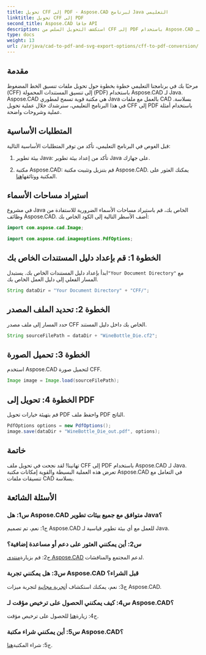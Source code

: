 ```yaml
---
title: تحويل CFF إلى PDF - Aspose.CAD لبرنامج Java التعليمي
linktitle: تحويل CFF إلى PDF
second_title: Aspose.CAD جافا API
description: استكشف التحويل السلس من CFF إلى PDF باستخدام Aspose.CAD لـ Java. خطوات سهلة ونتائج موثوقة.
type: docs
weight: 13
url: /ar/java/cad-to-pdf-and-svg-export-options/cff-to-pdf-conversion/
---
```

## مقدمة

مرحبًا بك في برنامجنا التعليمي خطوة بخطوة حول تحويل ملفات تنسيق الخط المضغوط (CFF) إلى تنسيق المستندات المحمولة (PDF) باستخدام Aspose.CAD لـ Java. Aspose.CAD هي مكتبة قوية تسمح لمطوري Java بالعمل مع ملفات CAD بسلاسة. في هذا البرنامج التعليمي، سنرشدك خلال عملية تحويل CFF إلى PDF باستخدام أمثلة عملية وشروحات واضحة.

## المتطلبات الأساسية

قبل الغوص في البرنامج التعليمي، تأكد من توفر المتطلبات الأساسية التالية:

1. بيئة تطوير Java: تأكد من إعداد بيئة تطوير Java على جهازك.

2.  مكتبة Aspose.CAD: قم بتنزيل وتثبيت مكتبة Aspose.CAD. يمكنك العثور على المكتبة ووثائقها[هنا](https://releases.aspose.com/cad/java/).

## استيراد مساحات الأسماء

في مشروع Java الخاص بك، قم باستيراد مساحات الأسماء الضرورية للاستفادة من وظائف Aspose.CAD. أضف الأسطر التالية إلى الكود الخاص بك:

```java
import com.aspose.cad.Image;

import com.aspose.cad.imageoptions.PdfOptions;
```

## الخطوة 1: قم بإعداد دليل المستندات الخاص بك

 ابدأ بإعداد دليل المستندات الخاص بك. يستبدل`"Your Document Directory"` مع المسار الفعلي إلى دليل العمل الخاص بك.

```java
String dataDir = "Your Document Directory" + "CFF/";
```

## الخطوة 2: تحديد الملف المصدر

حدد المسار إلى ملف مصدر CFF الخاص بك داخل دليل المستند.

```java
String sourceFilePath = dataDir + "WineBottle_Die.cf2";
```

## الخطوة 3: تحميل الصورة

استخدم Aspose.CAD لتحميل صورة CFF.

```java
Image image = Image.load(sourceFilePath);
```

## الخطوة 4: تحويل إلى PDF

قم بتهيئة خيارات تحويل PDF واحفظ ملف PDF الناتج.

```java
PdfOptions options = new PdfOptions();
image.save(dataDir + "WineBottle_Die_out.pdf", options);
```

## خاتمة

تهانينا! لقد نجحت في تحويل ملف CFF إلى PDF باستخدام Aspose.CAD لـ Java. تعرض هذه العملية البسيطة والقوية إمكانات مكتبة Aspose.CAD في التعامل مع تنسيقات ملفات CAD بسلاسة.

## الأسئلة الشائعة

### س1: هل Aspose.CAD متوافق مع جميع بيئات تطوير Java؟

ج1: نعم، تم تصميم Aspose.CAD للعمل مع أي بيئة تطوير قياسية لـ Java.

### س2: أين يمكنني العثور على دعم أو مساعدة إضافية؟

 ج2: قم بزيارة[منتدى Aspose.CAD](https://forum.aspose.com/c/cad/19) لدعم المجتمع والمناقشات.

### س3: هل يمكنني تجربة Aspose.CAD قبل الشراء؟

 ج3: نعم، يمكنك استكشاف أ[تجربة مجانية](https://releases.aspose.com/) لتجربة ميزات Aspose.CAD.

### س4: كيف يمكنني الحصول على ترخيص مؤقت لـ Aspose.CAD؟

 ج4: زيارة[هنا](https://purchase.aspose.com/temporary-license/) للحصول على ترخيص مؤقت.

### س5: أين يمكنني شراء مكتبة Aspose.CAD؟

 ج5: شراء المكتبة[هنا](https://purchase.aspose.com/buy).